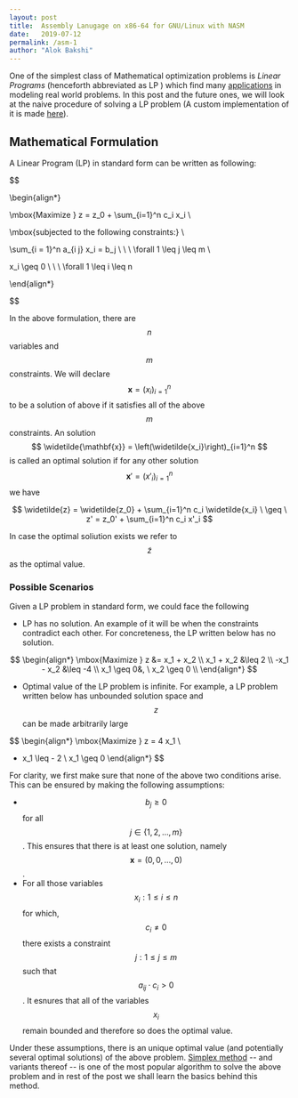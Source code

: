 ```yaml
---
layout: post
title:  Assembly Lanugage on x86-64 for GNU/Linux with NASM
date:   2019-07-12 
permalink: /asm-1
author: "Alok Bakshi"
---
```




One of the simplest class of Mathematical optimization problems is *Linear Programs* (henceforth abbreviated as LP ) which find many [applications](https://en.wikipedia.org/wiki/Linear_programming#Uses) in modeling real world problems. In this post and the future ones, we will look at the naive procedure of solving a LP problem (A custom implementation of it is made [here](https://github.com/alokbakshi/Linear-Program-Solver)).


## Mathematical Formulation 

A Linear Program (LP) in standard form can be written as following:

$$

\begin{align*}

\mbox{Maximize  } z = z_0 + \sum_{i=1}^n c_i x_i \\

\mbox{subjected to the following constraints:} \\

\sum_{i = 1}^n a_{i j} x_i = b_j \ \ \ \forall 1 \leq j \leq m \\

x_i \geq 0 \ \ \ \forall 1 \leq i \leq n

\end{align*}

$$

In the above formulation, there are $$ n $$ variables and $$ m $$ constraints. We will declare $$ \mathbf{x} = \left(x_i\right)_{i=1}^n $$ to be a solution of above if it satisfies all of the above $$ m $$ constraints. An solution $$ \widetilde{\mathbf{x}} = \left(\widetilde{x_i}\right)_{i=1}^n $$ is called an optimal solution if for any other solution  $$ \mathbf{x}' = \left( x'_i \right)_{i=1}^n $$ we have

$$
\widetilde{z} = \widetilde{z_0} + \sum_{i=1}^n c_i \widetilde{x_i} \  \geq \ z' = z_0' + \sum_{i=1}^n c_i x'_i
$$

In case the optimal soliution exists we refer to $$ \widetilde{z} $$ as the optimal value. 

### Possible Scenarios

Given a LP problem in standard form, we could face the following

* LP has no solution. An example of it will be when the constraints contradict each other. For concreteness, the LP written below has no solution.

$$
\begin{align*}
\mbox{Maximize  } z &= x_1 + x_2 \\
x_1 + x_2 &\leq 2 \\
-x_1 - x_2 &\leq -4 \\
x_1 \geq 0&, \ x_2 \geq 0 \\
\end{align*}
$$

* Optimal value of the LP problem is infinite. For example, a LP problem written below has unbounded solution space and $$ z $$ can be made arbitrarily large 

$$
\begin{align*}
\mbox{Maximize  } z = 4 x_1 \\
- x_1 \leq - 2 \\
x_1 \geq 0
\end{align*}
$$


For clarity, we first make sure that none of the above two conditions arise. This can be ensured by making the following assumptions:

* $$ b_j \geq 0 $$ for all $$ j \in \left\{ 1, 2, \ldots, m\right\} $$. This ensures that there is at least one solution, namely $$ \mathbf{x} = (0, 0, \ldots, 0)$$.
* For all those variables $$ x_i : 1 \leq i \leq n$$ for which, $$ c_i \neq 0 $$ there exists a constraint $$ j : 1 \leq j \leq m $$ such that $$ a_{i j} \cdot c_i > 0 $$. It esnures that all of the variables $$ x_i $$ remain bounded and therefore so does the optimal value. 

Under these assumptions, there is an unique optimal value (and potentially several optimal solutions) of the above problem. [Simplex method](https://en.wikipedia.org/wiki/Simplex_algorithm) -- and variants thereof -- is one of the most popular algorithm to solve the above problem and in rest of the post we shall learn the basics behind this method.

